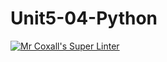 # Unit5-04-Python
[![Mr Coxall's Super Linter](https://github.com/ICS3U-Programming-Adwok-k/Unit5-04-Python/workflows/Mr%20Coxall's%20Super%20Linter/badge.svg)](https://github.com/ICS3U-Programming-Adwok-k/Unit5-04-Python/actions/)
